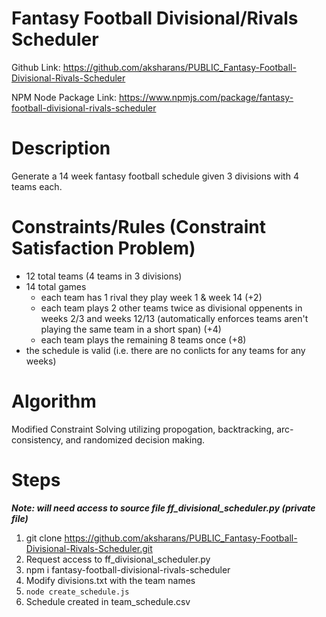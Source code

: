 # Fantasy Football Divisional/Rivals Scheduler

Github Link: https://github.com/aksharans/PUBLIC_Fantasy-Football-Divisional-Rivals-Scheduler

NPM Node Package Link: https://www.npmjs.com/package/fantasy-football-divisional-rivals-scheduler

# Description
Generate a 14 week fantasy football schedule given 3 divisions with 4 teams each.

# Constraints/Rules (Constraint Satisfaction Problem)
- 12 total teams (4 teams in 3 divisions)
- 14 total games
    - each team has 1 rival they play week 1 & week 14 (+2)
    - each team plays 2 other teams twice as divisional oppenents in weeks 2/3 and weeks 12/13 (automatically enforces teams aren't playing the same team in a short span) (+4)
    - each team plays the remaining 8 teams once (+8)
- the schedule is valid (i.e. there are no conlicts for any teams for any weeks)

# Algorithm
Modified Constraint Solving utilizing propogation, backtracking, arc-consistency, and randomized decision making.

# Steps
***Note: will need access to source file ff_divisional_scheduler.py (private file)***
1. git clone https://github.com/aksharans/PUBLIC_Fantasy-Football-Divisional-Rivals-Scheduler.git
2. Request access to ff_divisional_scheduler.py
3. npm i fantasy-football-divisional-rivals-scheduler
4. Modify divisions.txt with the team names
5. `node create_schedule.js`
6. Schedule created in team_schedule.csv